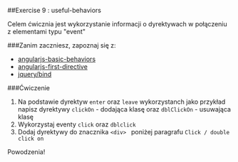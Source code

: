 ##Exercise 9 : useful-behaviors

Celem ćwicznia jest wykorzystanie informacji o dyrektywach w połączeniu z elementami typu "event"

###Zanim zaczniesz, zapoznaj się z:
* [angularjs-basic-behaviors](https://egghead.io/lessons/angularjs-basic-behaviors)
* [angularjs-first-directive](https://egghead.io/lessons/angularjs-useful-behaviors)
* [jquery/bind](http://api.jquery.com/bind/)


###Ćwiczenie

1. Na podstawie dyrektyw ```enter``` oraz ```leave``` wykorzystanch jako przykład napisz dyrektywy ```clickOn``` - dodająca klasę oraz ```dblClickOn``` - usuwająca klasę
2. Wykorzystaj  eventy ```click``` oraz ```dblclick```
3. Dodaj dyrektywy do znacznika ```<div> ``` poniżej paragrafu ```Click / double click on```

Powodzenia!
